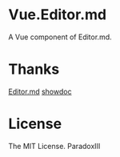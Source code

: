 # Vue.Editor.md
A Vue component of Editor.md.

# Thanks
[Editor.md](https://github.com/pandao/editor.md)
[showdoc](https://github.com/star7th/showdoc)

# License

The MIT License.
ParadoxIII
